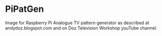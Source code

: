 # PiPatGen
Image for Raspberry Pi Analogue TV pattern generator as described 
at andydoz.blogspot.com and on Doz Television Workshop youTube 
channel.
